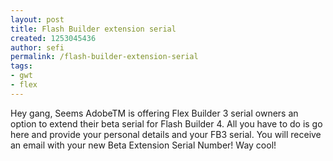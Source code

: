 ```yaml
---
layout: post
title: Flash Builder extension serial
created: 1253045436
author: sefi
permalink: /flash-builder-extension-serial
tags:
- gwt
- flex
---
```

Hey gang, Seems AdobeTM is offering Flex Builder 3 serial owners an option to extend their beta serial for Flash Builder 4. All you have to do is go here and provide your personal details and your FB3 serial. You will receive an email with your new Beta Extension Serial Number! Way cool!<img alt="" border="0" src="http://stats.wordpress.com/b.gif?host=flexblackbelt.wordpress.com&blog=5633522&post=125&subd=flexblackbelt&ref=&feed=1" width="1" height="1" />
